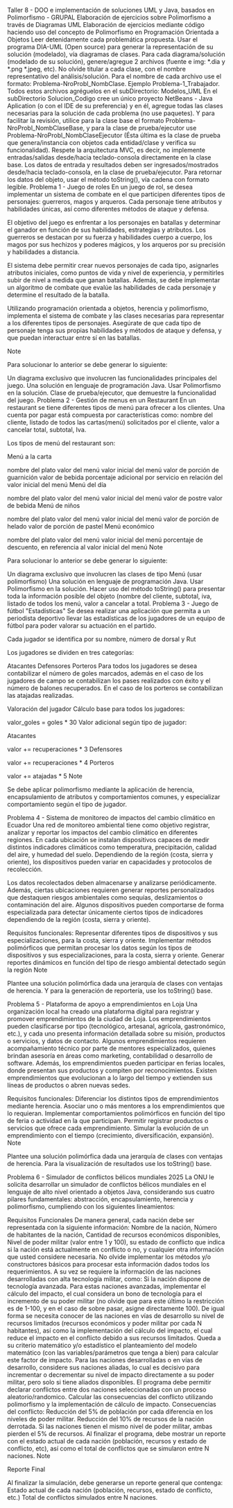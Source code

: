 Taller 8 - DOO e implementación de soluciones UML y Java, basados en Polimorfismo - GRUPAL
Elaboración de ejercicios sobre Polimorfismo a través de Diagramas UML
Elaboración de ejercicios mediante código haciendo uso del concepto de Polimorfismo en Programación Orientada a Objetos
Leer detenidamente cada problemática propuesta.
Usar el programa DIA-UML (Open source) para generar la representación de su solución (modelado), vía diagramas de clases.
Para cada diagrama/solución (modelado de su solución), genere/agregue 2 archivos (fuente e img: *.dia y *.png *.jpeg, etc). No olvide titular a cada clase, con el nombre representativo del análisis/solución. Para el nombre de cada archivo use el formato: Problema-NroProbl_NombClase. Ejemplo Problema-1_Trabajador. Todos estos archivos agréguelos en el subDirectorio: Modelos_UML
En el subDirectorio Solucion_Codigo cree un único proyecto NetBeans - Java Aplication (o con el IDE de su preferencia) y en él, agregue todas las clases necesarias para la solución de cada problema (no use paquetes). Y para facilitar la revisión, utilice para la clase base el formato Problema-NroProbl_NombClaseBase, y para la clase de prueba/ejecutor use Problema-NroProbl_NombClaseEjecutor (Ésta última es la clase de prueba que genera/instancia con objetos cada entidad/clase y verifica su funcionalidad).
Respete la arquitectura MVC, es decir, no implemente entradas/salidas desde/hacia teclado-consola directamente en la clase base. Los datos de entrada y resultados deben ser ingresados/mostrados desde/hacia teclado-consola, en la clase de prueba/ejecutor.
Para retornar los datos del objeto, usar el método toString(), vía cadena con formato legible.
Problema 1 - Juego de roles
En un juego de rol, se desea implementar un sistema de combate en el que participen diferentes tipos de personajes: guerreros, magos y arqueros. Cada personaje tiene atributos y habilidades únicas, así como diferentes métodos de ataque y defensa.

El objetivo del juego es enfrentar a los personajes en batallas y determinar el ganador en función de sus habilidades, estrategias y atributos. Los guerreros se destacan por su fuerza y habilidades cuerpo a cuerpo, los magos por sus hechizos y poderes mágicos, y los arqueros por su precisión y habilidades a distancia.

El sistema debe permitir crear nuevos personajes de cada tipo, asignarles atributos iniciales, como puntos de vida y nivel de experiencia, y permitirles subir de nivel a medida que ganan batallas. Además, se debe implementar un algoritmo de combate que evalúe las habilidades de cada personaje y determine el resultado de la batalla.

Utilizando programación orientada a objetos, herencia y polimorfismo, implementa el sistema de combate y las clases necesarias para representar a los diferentes tipos de personajes. Asegúrate de que cada tipo de personaje tenga sus propias habilidades y métodos de ataque y defensa, y que puedan interactuar entre sí en las batallas.

Note

Para solucionar lo anterior se debe generar lo siguiente:

Un diagrama exclusivo que involucren las funcionalidades principales del juego.
Una solución en lenguaje de programación Java. Usar Polimorfismo en la solución.
Clase de prueba/ejecutor, que demuestre la funcionalidad del juego.
Problema 2 - Gestión de menus en un Restaurant
En un restaurant se tiene diferentes tipos de menú para ofrecer a los clientes. Una cuenta por pagar está compuesta por características como: nombre del cliente, listado de todos las cartas(menú) solicitados por el cliente, valor a cancelar total, subtotal, Iva.

Los tipos de menú del restaurant son:

Menú a la carta

nombre del plato
valor del menú
valor inicial del menú
valor de porción de guarnición
valor de bebida
porcentaje adicional por servicio en relación del valor inicial del menú
Menú del día

nombre del plato
valor del menú
valor inicial del menú
valor de postre
valor de bebida
Menú de niños

nombre del plato
valor del menú
valor inicial del menú
valor de porción de helado
valor de porción de pastel
Menú económico

nombre del plato
valor del menú
valor inicial del menú
porcentaje de descuento, en referencia al valor inicial del menú
Note

Para solucionar lo anterior se debe generar lo siguiente:

Un diagrama exclusivo que involucren las clases de tipo Menú (usar polimorfismo)
Una solución en lenguaje de programación Java. Usar Polimorfismo en la solución. Hacer uso del método toString() para presentar toda la información posible del objeto (nombre del cliente, subtotal, iva, listado de todos los menú, valor a cancelar a total.
Problema 3 - Juego de fútbol "Estadísticas"
Se desea realizar una aplicación que permita a un periodista deportivo llevar las estadísticas de los jugadores de un equipo de fútbol para poder valorar su actuación en el partido.

Cada jugador se identifica por su nombre, número de dorsal y Rut

Los jugadores se dividen en tres categorías:

Atacantes
Defensores
Porteros
Para todos los jugadores se desea contabilizar el número de goles marcados, además en el caso de los jugadores de campo se contabilizan los pases realizados con éxito y el número de balones recuperados. En el caso de los porteros se contabilizan las atajadas realizadas.

Valoración del jugador
Cálculo base para todos los jugadores:

valor_goles = goles * 30
Valor adicional según tipo de jugador:

Atacantes

valor += recuperaciones * 3
Defensores

valor += recuperaciones * 4
Porteros

valor += atajadas * 5
Note

Se debe aplicar polimorfismo mediante la aplicación de herencia, encapsulamiento de atributos y comportamientos comunes, y especializar comportamiento según el tipo de jugador.

Problema 4 - Sistema de monitoreo de impactos del cambio climático en Ecuador
Una red de monitoreo ambiental tiene como objetivo registrar, analizar y reportar los impactos del cambio climático en diferentes regiones. En cada ubicación se instalan dispositivos capaces de medir distintos indicadores climáticos como temperatura, precipitación, calidad del aire, y humedad del suelo. Dependiendo de la región (costa, sierra y oriente), los dispositivos pueden variar en capacidades y protocolos de recolección.

Los datos recolectados deben almacenarse y analizarse periódicamente. Además, ciertas ubicaciones requieren generar reportes personalizados que destaquen riesgos ambientales como sequías, deslizamientos o contaminación del aire. Algunos dispositivos pueden comportarse de forma especializada para detectar únicamente ciertos tipos de indicadores dependiendo de la región (costa, sierra y oriente).

Requisitos funcionales:
Representar diferentes tipos de dispositivos y sus especializaciones, para la costa, sierra y oriente.
Implementar métodos polimórficos que permitan procesar los datos según los tipos de dispositivos y sus especializaciones, para la costa, sierra y oriente.
Generar reportes dinámicos en función del tipo de riesgo ambiental detectado según la región
Note

Plantee una solución polimórfica dada una jerarquía de clases con ventajas de herencia. Y para la generación de reportería, use los toString() base.

Problema 5 - Plataforma de apoyo a emprendimientos en Loja
Una organización local ha creado una plataforma digital para registrar y promover emprendimientos de la ciudad de Loja. Los emprendimientos pueden clasificarse por tipo (tecnológico, artesanal, agrícola, gastronómico, etc.), y cada uno presenta información detallada sobre su misión, productos o servicios, y datos de contacto. Algunos emprendimientos requieren acompañamiento técnico por parte de mentores especializados, quienes brindan asesoría en áreas como marketing, contabilidad o desarrollo de software. Además, los emprendimientos pueden participar en ferias locales, donde presentan sus productos y compiten por reconocimientos. Existen emprendimientos que evolucionan a lo largo del tiempo y extienden sus líneas de productos o abren nuevas sedes.

Requisitos funcionales:
Diferenciar los distintos tipos de emprendimientos mediante herencia.
Asociar uno o más mentores a los emprendimientos que lo requieran.
Implementar comportamientos polimórficos en función del tipo de feria o actividad en la que participan.
Permitir registrar productos o servicios que ofrece cada emprendimiento.
Simular la evolución de un emprendimiento con el tiempo (crecimiento, diversificación, expansión).
Note

Plantee una solución polimórfica dada una jerarquía de clases con ventajas de herencia. Para la visualización de resultados use los toString() base.

Problema 6 - Simulador de conflictos bélicos mundiales 2025
La ONU le solicita desarrollar un simulador de conflictos bélicos mundiales en el lenguaje de alto nivel orientado a objetos Java, considerando sus cuatro pilares fundamentales: abstracción, encapsulamiento, herencia y polimorfismo, cumpliendo con los siguientes lineamientos:

Requisitos Funcionales
De manera general, cada nación debe ser representada con la siguiente información: Nombre de la nación, Número de habitantes de la nación, Cantidad de recursos económicos disponibles, Nivel de poder militar (valor entre 1 y 100), su estado de conflicto que indica si la nación está actualmente en conflicto o no, y cualquier otra información que usted considere necesaria. No olvide implementar los métodos y/o constructores básicos para procesar esta información dados todos los requerimientos.
A su vez se requiere la información de las naciones desarrolladas con alta tecnología militar, como: Si la nación dispone de tecnología avanzada. Para estas naciones avanzadas, implementar el cálculo del impacto, el cual considera un bono de tecnología para el incremento de su poder militar (no olvide que para este último la restricción es de 1-100, y en el caso de sobre pasar, asigne directamente 100).
De igual forma se necesita conocer de las naciones en vías de desarrollo su nivel de recursos limitados (recursos económicos y poder militar por cada N habitantes), así como la implementación del cálculo del impacto, el cual reduce el impacto en el conflicto debido a sus recursos limitados. Queda a su criterio matemático y/o estadístico el planteamiento del modelo matemático (con las variables/parámetros que tenga a bien) para calcular este factor de impacto.
Para las naciones desarrolladas o en vías de desarrollo, considere sus naciones aliadas, lo cual es decisivo para incrementar o decrementar su nivel de impacto directamente a su poder militar, pero solo si tiene aliados disponibles.
El programa debe permitir declarar conflictos entre dos naciones seleccionadas con un proceso aleatorio/randomico.
Calcular las consecuencias del conflicto utilizando polimorfismo y la implementación de cálculo de impacto.
Consecuencias del conflicto:
Reducción del 5% de población por cada diferencia en los niveles de poder militar.
Reducción del 10% de recursos de la nación derrotada.
Si las naciones tienen el mismo nivel de poder militar, ambas pierden el 5% de recursos.
Al finalizar el programa, debe mostrar un reporte con el estado actual de cada nación (población, recursos y estado de conflicto, etc), así como el total de conflictos que se simularon entre N naciones.
Note

Reporte Final

Al finalizar la simulación, debe generarse un reporte general que contenga:
Estado actual de cada nación (población, recursos, estado de conflicto, etc.)
Total de conflictos simulados entre N naciones.
